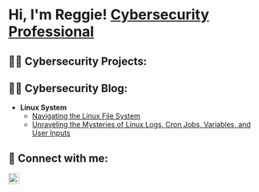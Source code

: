 <h1>Hi, I'm Reggie! <a href="https://www.linkedin.com/in/reggie-hamlet/">Cybersecurity Professional</a>

<h2>👨‍💻 Cybersecurity Projects:</h2>

<h2>✍🏾 Cybersecurity Blog:</h2>

- <b>Linux System</b>
  - [Navigating the Linux File System](https://github.com/CyberSecBlog/Navigating-the-Linux-File-System-Tools-and-Techniques-for-IT-and-Security-Professionals)
  - [Unraveling the Mysteries of Linux Logs, Cron Jobs, Variables, and User Inputs](https://github.com/CyberSecBlog/Unraveling-the-Mysteries-of-Linux-Logs-Cron-Jobs-Variables-and-User-Inputs#unraveling-the-mysteries-of-linux-logs-cron-jobs-variables-and-user-inputs)

<h2> 🤳 Connect with me:</h2>

[<img align="left" alt="ReggieHamlet | LinkedIn" width="22px" src="https://cdn.jsdelivr.net/npm/simple-icons@v3/icons/linkedin.svg" />][linkedin]


[linkedin]: [https://www.linkedin.com/in/reggie-hamlet/

<!--
**CyberSecBlog/CyberSecBlog** is a ✨ _special_ ✨ repository because its `README.md` (this file) appears on your GitHub profile.

Here are some ideas to get you started:

- 🔭 I’m currently working on ...
- 🌱 I’m currently learning ...
- 👯 I’m looking to collaborate on ...
- 🤔 I’m looking for help with ...
- 💬 Ask me about ...
- 📫 How to reach me: ...
- 😄 Pronouns: ...
- ⚡ Fun fact: ...
-->
